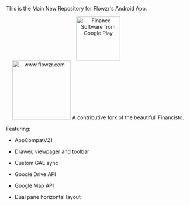 This is the Main New Repository for Flowzr's Android App.
<center>
<a href="https://play.google.com/store/apps/details?id=com.flowzr.budget.holo">
<img src="https://developer.android.com/images/brand/en_generic_rgb_wo_60.png" width="120" alt="Finance Software from Google Play">
</a>
</center>

<center>
<img class="" id="logo-flowzr" src="http://www.flowzr.com/static/img/logo-big2.png" width="160" alt="www.flowzr.com">
A contributive fork of the beautifull Financisto.
</center>

Featuring:

- AppCompatV21

- Drawer, viewpager and toolbar

- Custom GAE sync

- Google Drive API

- Google Map API

- Dual pane horizontal layout





